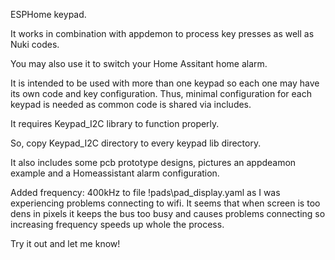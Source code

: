 ESPHome keypad.

It works in combination with appdemon to process key presses as well as Nuki codes.

You may also use it to switch your Home Assitant home alarm.

It is intended to be used with more than one keypad so each one may have its own code and key configuration. Thus, minimal configuration for each keypad is needed as common code is shared via includes. 

It requires Keypad_I2C library to function properly.

So, copy Keypad_I2C directory to every keypad lib directory.

It also includes some pcb prototype designs, pictures an appdeamon example and a Homeassistant alarm configuration.

Added frequency: 400kHz to file !pads\pad_display.yaml as I was experiencing problems connecting to wifi. It seems that when screen is too dens in pixels it keeps the bus too busy and causes problems connecting so increasing frequency speeds up whole the process.

Try it out and let me know!